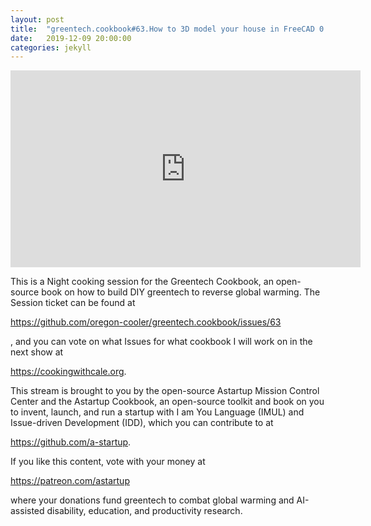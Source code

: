 ```yaml
---
layout: post
title:  "greentech.cookbook#63.How to 3D model your house in FreeCAD 0.18 to sequester greenhouse gases(1/N)."
date:   2019-12-09 20:00:00
categories: jekyll
---
```


<iframe width="560" height="315" src="https://www.youtube.com/embed/DybqUd5bmkk" frameborder="0" allow="accelerometer; autoplay; encrypted-media; gyroscope; picture-in-picture" allowfullscreen></iframe>

This is a Night cooking session for the Greentech Cookbook, an open-source book on how to build DIY greentech to reverse global warming. The Session ticket can be found at 

https://github.com/oregon-cooler/greentech.cookbook/issues/63

, and you can vote on what Issues for what cookbook I will work on in the next show at

https://cookingwithcale.org.

This stream is brought to you by the open-source Astartup Mission Control Center and the Astartup Cookbook, an open-source toolkit and book on you to invent, launch, and run a startup with I am You Language (IMUL) and Issue-driven Development (IDD), which you can contribute to at 

https://github.com/a-startup.

If you like this content, vote with your money at 

https://patreon.com/astartup

where your donations fund greentech to combat global warming and AI-assisted disability, education, and productivity research.
